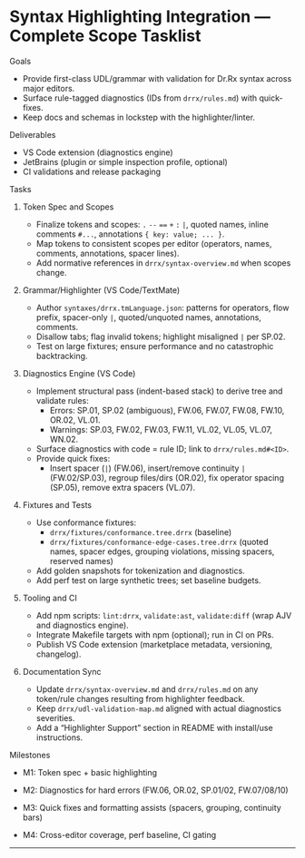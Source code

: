 # Syntax Highlighting Integration — Complete Scope Tasklist

Goals
- Provide first-class UDL/grammar with validation for Dr.Rx syntax across major editors.
- Surface rule-tagged diagnostics (IDs from `drrx/rules.md`) with quick-fixes.
- Keep docs and schemas in lockstep with the highlighter/linter.

Deliverables
- VS Code extension (diagnostics engine)
- JetBrains (plugin or simple inspection profile, optional)
- CI validations and release packaging

Tasks
1) Token Spec and Scopes
   - Finalize tokens and scopes: `.` `--` `==` `+` `:` `|`, quoted names, inline comments `#...`, annotations `{ key: value; ... }`.
   - Map tokens to consistent scopes per editor (operators, names, comments, annotations, spacer lines).
   - Add normative references in `drrx/syntax-overview.md` when scopes change.

2) Grammar/Highlighter (VS Code/TextMate)
   - Author `syntaxes/drrx.tmLanguage.json`: patterns for operators, flow prefix, spacer-only `|`, quoted/unquoted names, annotations, comments.
   - Disallow tabs; flag invalid tokens; highlight misaligned `|` per SP.02.
   - Test on large fixtures; ensure performance and no catastrophic backtracking.

3) Diagnostics Engine (VS Code)
   - Implement structural pass (indent-based stack) to derive tree and validate rules:
     - Errors: SP.01, SP.02 (ambiguous), FW.06, FW.07, FW.08, FW.10, OR.02, VL.01.
     - Warnings: SP.03, FW.02, FW.03, FW.11, VL.02, VL.05, VL.07, WN.02.
   - Surface diagnostics with code = rule ID; link to `drrx/rules.md#<ID>`.
   - Provide quick fixes:
     - Insert spacer (`|`) (FW.06), insert/remove continuity `|` (FW.02/SP.03), regroup files/dirs (OR.02), fix operator spacing (SP.05), remove extra spacers (VL.07).

4) Fixtures and Tests
   - Use conformance fixtures:
     - `drrx/fixtures/conformance.tree.drrx` (baseline)
     - `drrx/fixtures/conformance-edge-cases.tree.drrx` (quoted names, spacer edges, grouping violations, missing spacers, reserved names)
   - Add golden snapshots for tokenization and diagnostics.
   - Add perf test on large synthetic trees; set baseline budgets.

5) Tooling and CI
   - Add npm scripts: `lint:drrx`, `validate:ast`, `validate:diff` (wrap AJV and diagnostics engine).
   - Integrate Makefile targets with npm (optional); run in CI on PRs.
   - Publish VS Code extension (marketplace metadata, versioning, changelog).

6) Documentation Sync
   - Update `drrx/syntax-overview.md` and `drrx/rules.md` on any token/rule changes resulting from highlighter feedback.
   - Keep `drrx/udl-validation-map.md` aligned with actual diagnostics severities.
   - Add a “Highlighter Support” section in README with install/use instructions.

Milestones
- M1: Token spec + basic highlighting
- M2: Diagnostics for hard errors (FW.06, OR.02, SP.01/02, FW.07/08/10)
- M3: Quick fixes and formatting assists (spacers, grouping, continuity bars)

- M4: Cross-editor coverage, perf baseline, CI gating

---
